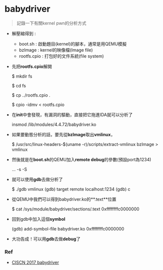 # babydriver
> 記錄一下有關kernel pwn的分析方式

* 解壓縮得到 :
    * boot.sh : 啟動題目(kernel)的腳本，通常是用QEMU模擬
    * bzImage : kernel的映像檔(Image file)
    * rootfs.cpio : 打包好的文件系統(file system)

* 先把**rootfs.cpio**解開
    
    $ mkdir fs
    
    $ cd fs
    
    $ cp ../rootfs.cpio .
    
    $ cpio -idmv < rootfs.cpio

* 在**init**中會發現，有漏洞的驅動，直接把它拖進IDA就可以分析了

    insmod /lib/modules/4.4.72/babydriver.ko

* 如果要動態分析的話，要先從**bzImage**取出**vmlinux**，

   $ /usr/src/linux-headers-$(uname -r)/scripts/extract-vmlinux bzImage > vmlinux

* 然後就是在**boot.sh**的QEMU加入**remote debug**的參數(預設port為1234)

    ... -s -S

* 就可以使用**gdb**去做分析了

    $ ./gdb vmlinux
    (gdb) target remote localhost:1234
    (gdb) c

* 從QEMU中我們可以得到babydriver.ko的**.text**位置

    $ cat /sys/module/babydriver/sections/.text
    0xffffffffc0000000

* 回到gdb中加入這個**symbol**

    (gdb) add-symbol-file babydriver.ko 0xffffffffc0000000

* 大功告成！可以用**gdb**去做**debug**了


### Ref

* [CISCN 2017 babydriver](https://beafb1b1.github.io/kernel/ciscn_2017_babydriver_UAF/#_3)




